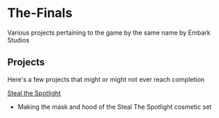 # The-Finals
Various projects pertaining to the game by the same name by Embark Studios

## Projects
Here's a few projects that might or might not ever reach completion

[Steal the Spotlight](#Steal-The-Spotlight)
- Making the mask and hood of the Steal The Spotlight cosmetic set
